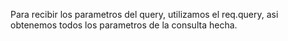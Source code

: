 Para recibir los parametros del query, utilizamos el req.query, asi obtenemos todos los parametros de la consulta hecha.